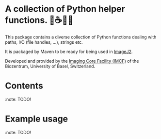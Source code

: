 # A collection of Python helper functions. :snake::coffee::nut_and_bolt::wrench:

This package contains a diverse collection of Python functions dealing with
paths, I/O (file handles, ...), strings etc.

It is packaged by Maven to be ready for being used in [ImageJ2][imagej].

Developed and provided by the [Imaging Core Facility (IMCF)][imcf] of the
Biozentrum, University of Basel, Switzerland.

# Contents

:note: TODO!

# Example usage

:note: TODO!


[imcf]: https://www.biozentrum.unibas.ch/imcf
[imagej]: https://imagej.net
